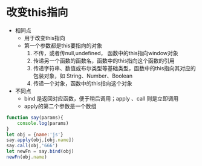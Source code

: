 # 改变this指向
   + 相同点 
      + 用于改变this指向
      + 第一个参数都是this要指向的对象
         1. 不传，或者传null,undefined， 函数中的this指向window对象
         2. 传递另一个函数的函数名，函数中的this指向这个函数的引用
         3. 传递字符串、数值或布尔类型等基础类型，函数中的this指向其对应的包装对象，如 String、Number、Boolean
         4. 传递一个对象，函数中的this指向这个对象
   + 不同点
      + bind 是返回对应函数，便于稍后调用；apply 、call 则是立即调用
      + apply的第二个参数是一个数组
```javascript
function say(params){
    console.log(params)
}
let obj = {name:'js'}
say.apply(obj,[obj.name])
say.call(obj,'666')
let newFn = say.bind(obj)
newFn(obj.name)
```
